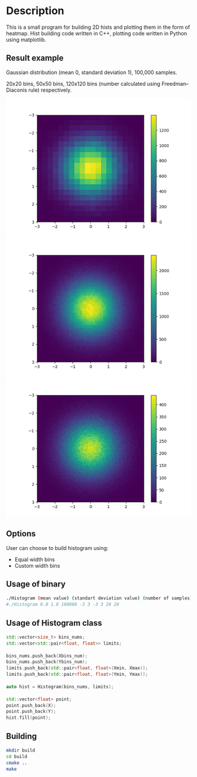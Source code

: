 # Description

This is a small program for building 2D hists and plotting them in the form of heatmap. Hist building code written in C++, plotting code written in Python using matplotlib.

## Result example
Gaussian distribution (mean 0, standard deviation 1), 100,000 samples. 

20x20 bins, 50x50 bins, 120x120 bins (number calculated using Freedman–Diaconis rule) respectively.

![Alt text](images/Figure_1_20_20.png?raw=true "20x20")
![Alt text](images/Figure_2_50_50.png?raw=true "50x50")
![Alt text](images/Figure_3_120_120.png?raw=true "120x120")

## Options

User can choose to build histogram using:
* Equal width bins
* Custom width bins

## Usage of binary
```bash
./Histogram (mean value) (standart deviation value) (number of samples) (x min) (x max) (y min) (y max) (x axis bin count) (y axis bin count)
#./Histogram 0.0 1.0 100000 -3 3 -3 3 20 20
```

## Usage of Histogram class
```C++
std::vector<size_t> bins_nums;
std::vector<std::pair<float, float>> limits;

bins_nums.push_back(Xbins_num);
bins_nums.push_back(Ybins_num);
limits.push_back(std::pair<float, float>(Xmin, Xmax));
limits.push_back(std::pair<float, float>(Ymin, Ymax));

auto hist = Histogram(bins_nums, limits);

std::vector<float> point;
point.push_back(X);
point.push_back(Y);
hist.fill(point);
```

## Building
```bash
mkdir build
cd build
cmake ..
make
```



